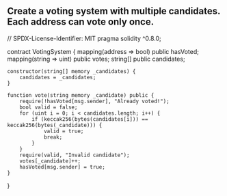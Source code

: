## Create a voting system with multiple candidates. Each address can vote only once.


// SPDX-License-Identifier: MIT
pragma solidity ^0.8.0;

contract VotingSystem {
    mapping(address => bool) public hasVoted;
    mapping(string => uint) public votes;
    string[] public candidates;

    constructor(string[] memory _candidates) {
        candidates = _candidates;
    }

    function vote(string memory _candidate) public {
        require(!hasVoted[msg.sender], "Already voted!");
        bool valid = false;
        for (uint i = 0; i < candidates.length; i++) {
            if (keccak256(bytes(candidates[i])) == keccak256(bytes(_candidate))) {
                valid = true;
                break;
            }
        }
        require(valid, "Invalid candidate");
        votes[_candidate]++;
        hasVoted[msg.sender] = true;
    }
}
